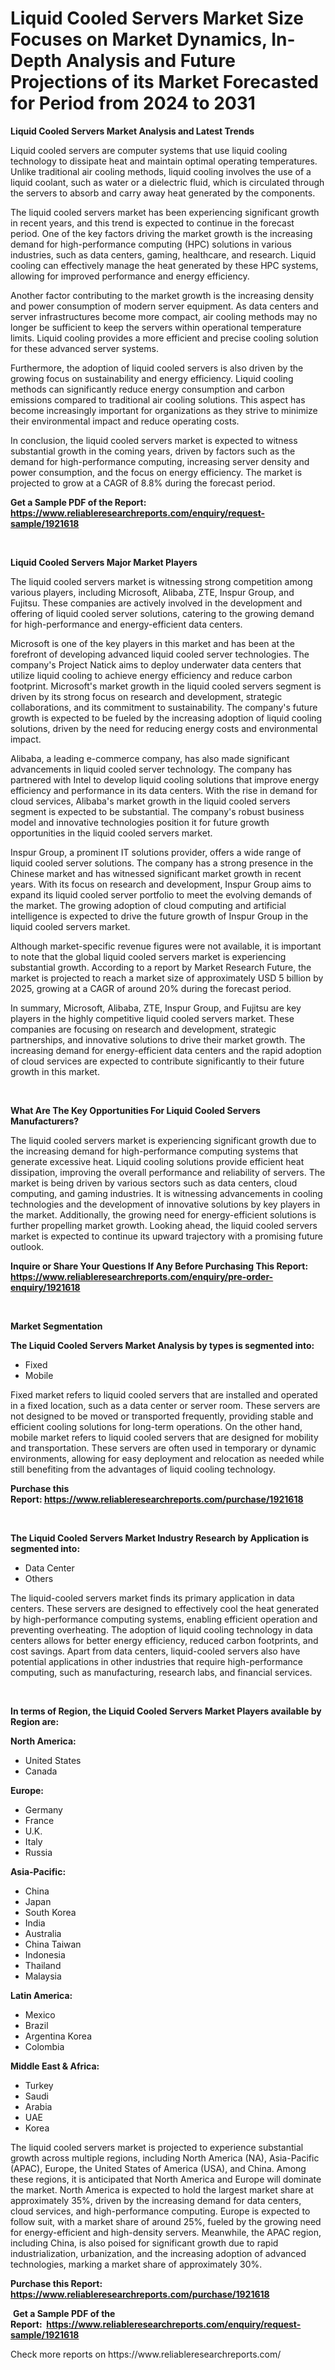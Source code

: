 <p><h1>Liquid Cooled Servers Market Size Focuses on Market Dynamics, In-Depth Analysis and Future Projections of its Market Forecasted for Period from 2024 to 2031</h1></p><p><strong>Liquid Cooled Servers Market Analysis and Latest Trends</strong></p>
<p><p>Liquid cooled servers are computer systems that use liquid cooling technology to dissipate heat and maintain optimal operating temperatures. Unlike traditional air cooling methods, liquid cooling involves the use of a liquid coolant, such as water or a dielectric fluid, which is circulated through the servers to absorb and carry away heat generated by the components.</p><p>The liquid cooled servers market has been experiencing significant growth in recent years, and this trend is expected to continue in the forecast period. One of the key factors driving the market growth is the increasing demand for high-performance computing (HPC) solutions in various industries, such as data centers, gaming, healthcare, and research. Liquid cooling can effectively manage the heat generated by these HPC systems, allowing for improved performance and energy efficiency.</p><p>Another factor contributing to the market growth is the increasing density and power consumption of modern server equipment. As data centers and server infrastructures become more compact, air cooling methods may no longer be sufficient to keep the servers within operational temperature limits. Liquid cooling provides a more efficient and precise cooling solution for these advanced server systems.</p><p>Furthermore, the adoption of liquid cooled servers is also driven by the growing focus on sustainability and energy efficiency. Liquid cooling methods can significantly reduce energy consumption and carbon emissions compared to traditional air cooling solutions. This aspect has become increasingly important for organizations as they strive to minimize their environmental impact and reduce operating costs.</p><p>In conclusion, the liquid cooled servers market is expected to witness substantial growth in the coming years, driven by factors such as the demand for high-performance computing, increasing server density and power consumption, and the focus on energy efficiency. The market is projected to grow at a CAGR of 8.8% during the forecast period.</p></p>
<p><strong>Get a Sample PDF of the Report:&nbsp; <a href="https://www.reliableresearchreports.com/enquiry/request-sample/1921618">https://www.reliableresearchreports.com/enquiry/request-sample/1921618</a></strong></p>
<p>&nbsp;</p>
<p><strong>Liquid Cooled Servers Major Market Players</strong></p>
<p><p>The liquid cooled servers market is witnessing strong competition among various players, including Microsoft, Alibaba, ZTE, Inspur Group, and Fujitsu. These companies are actively involved in the development and offering of liquid cooled server solutions, catering to the growing demand for high-performance and energy-efficient data centers.</p><p>Microsoft is one of the key players in this market and has been at the forefront of developing advanced liquid cooled server technologies. The company's Project Natick aims to deploy underwater data centers that utilize liquid cooling to achieve energy efficiency and reduce carbon footprint. Microsoft's market growth in the liquid cooled servers segment is driven by its strong focus on research and development, strategic collaborations, and its commitment to sustainability. The company's future growth is expected to be fueled by the increasing adoption of liquid cooling solutions, driven by the need for reducing energy costs and environmental impact.</p><p>Alibaba, a leading e-commerce company, has also made significant advancements in liquid cooled server technology. The company has partnered with Intel to develop liquid cooling solutions that improve energy efficiency and performance in its data centers. With the rise in demand for cloud services, Alibaba's market growth in the liquid cooled servers segment is expected to be substantial. The company's robust business model and innovative technologies position it for future growth opportunities in the liquid cooled servers market.</p><p>Inspur Group, a prominent IT solutions provider, offers a wide range of liquid cooled server solutions. The company has a strong presence in the Chinese market and has witnessed significant market growth in recent years. With its focus on research and development, Inspur Group aims to expand its liquid cooled server portfolio to meet the evolving demands of the market. The growing adoption of cloud computing and artificial intelligence is expected to drive the future growth of Inspur Group in the liquid cooled servers market.</p><p>Although market-specific revenue figures were not available, it is important to note that the global liquid cooled servers market is experiencing substantial growth. According to a report by Market Research Future, the market is projected to reach a market size of approximately USD 5 billion by 2025, growing at a CAGR of around 20% during the forecast period.</p><p>In summary, Microsoft, Alibaba, ZTE, Inspur Group, and Fujitsu are key players in the highly competitive liquid cooled servers market. These companies are focusing on research and development, strategic partnerships, and innovative solutions to drive their market growth. The increasing demand for energy-efficient data centers and the rapid adoption of cloud services are expected to contribute significantly to their future growth in this market.</p></p>
<p>&nbsp;</p>
<p><strong>What Are The Key Opportunities For Liquid Cooled Servers Manufacturers?</strong></p>
<p><p>The liquid cooled servers market is experiencing significant growth due to the increasing demand for high-performance computing systems that generate excessive heat. Liquid cooling solutions provide efficient heat dissipation, improving the overall performance and reliability of servers. The market is being driven by various sectors such as data centers, cloud computing, and gaming industries. It is witnessing advancements in cooling technologies and the development of innovative solutions by key players in the market. Additionally, the growing need for energy-efficient solutions is further propelling market growth. Looking ahead, the liquid cooled servers market is expected to continue its upward trajectory with a promising future outlook.</p></p>
<p><strong>Inquire or Share Your Questions If Any Before Purchasing This Report: <a href="https://www.reliableresearchreports.com/enquiry/pre-order-enquiry/1921618">https://www.reliableresearchreports.com/enquiry/pre-order-enquiry/1921618</a></strong></p>
<p>&nbsp;</p>
<p><strong>Market Segmentation</strong></p>
<p><strong>The Liquid Cooled Servers Market Analysis by types is segmented into:</strong></p>
<p><ul><li>Fixed</li><li>Mobile</li></ul></p>
<p><p>Fixed market refers to liquid cooled servers that are installed and operated in a fixed location, such as a data center or server room. These servers are not designed to be moved or transported frequently, providing stable and efficient cooling solutions for long-term operations. On the other hand, mobile market refers to liquid cooled servers that are designed for mobility and transportation. These servers are often used in temporary or dynamic environments, allowing for easy deployment and relocation as needed while still benefiting from the advantages of liquid cooling technology.</p></p>
<p><strong>Purchase this Report:&nbsp;<a href="https://www.reliableresearchreports.com/purchase/1921618">https://www.reliableresearchreports.com/purchase/1921618</a></strong></p>
<p>&nbsp;</p>
<p><strong>The Liquid Cooled Servers Market Industry Research by Application is segmented into:</strong></p>
<p><ul><li>Data Center</li><li>Others</li></ul></p>
<p><p>The liquid-cooled servers market finds its primary application in data centers. These servers are designed to effectively cool the heat generated by high-performance computing systems, enabling efficient operation and preventing overheating. The adoption of liquid cooling technology in data centers allows for better energy efficiency, reduced carbon footprints, and cost savings. Apart from data centers, liquid-cooled servers also have potential applications in other industries that require high-performance computing, such as manufacturing, research labs, and financial services.</p></p>
<p>&nbsp;</p>
<p><strong>In terms of Region, the Liquid Cooled Servers Market Players available by Region are:</strong></p>
<p>
    <p> <strong> North America: </strong>
        <ul>
            <li>United States</li>
            <li>Canada</li>
        </ul>
        </p> 
    <p> <strong> Europe: </strong>
        <ul>
            <li>Germany</li>
            <li>France</li>
            <li>U.K.</li>
            <li>Italy</li>
            <li>Russia</li>
        </ul>
        </p> 
    <p> <strong> Asia-Pacific: </strong>
        <ul>
            <li>China</li>
            <li>Japan</li>
            <li>South Korea</li>
            <li>India</li>
            <li>Australia</li>
            <li>China Taiwan</li>
            <li>Indonesia</li>
            <li>Thailand</li>
            <li>Malaysia</li>
        </ul>
        </p> 
    <p> <strong> Latin America: </strong>
        <ul>
            <li>Mexico</li>
            <li>Brazil</li>
            <li>Argentina Korea</li>
            <li>Colombia</li>
        </ul>
        </p> 
    <p> <strong> Middle East & Africa: </strong>
        <ul>
            <li>Turkey</li>
            <li>Saudi</li>
            <li>Arabia</li>
            <li>UAE</li>
            <li>Korea</li>
        </ul>
    </p>
    </p>
<p><p>The liquid cooled servers market is projected to experience substantial growth across multiple regions, including North America (NA), Asia-Pacific (APAC), Europe, the United States of America (USA), and China. Among these regions, it is anticipated that North America and Europe will dominate the market. North America is expected to hold the largest market share at approximately 35%, driven by the increasing demand for data centers, cloud services, and high-performance computing. Europe is expected to follow suit, with a market share of around 25%, fueled by the growing need for energy-efficient and high-density servers. Meanwhile, the APAC region, including China, is also poised for significant growth due to rapid industrialization, urbanization, and the increasing adoption of advanced technologies, marking a market share of approximately 30%.</p></p>
<p><strong>Purchase this Report: <a href="https://www.reliableresearchreports.com/purchase/1921618">https://www.reliableresearchreports.com/purchase/1921618</a></strong></p>
<p>&nbsp;<strong>Get a Sample PDF of the Report:&nbsp;&nbsp;<a href="https://www.reliableresearchreports.com/enquiry/request-sample/1921618">https://www.reliableresearchreports.com/enquiry/request-sample/1921618</a></strong></p>
<p><strong></strong></p>
<p>Check more reports on https://www.reliableresearchreports.com/</p>